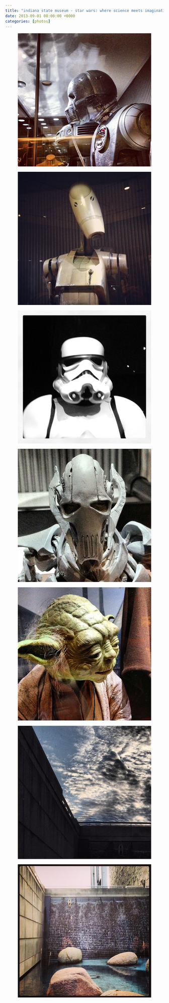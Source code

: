 ```yaml
---
title: "indiana state museum - star wars: where science meets imagination"
date: 2013-09-01 08:00:00 +0000
categories: [photos]
---
```

<div class="gallery">
 <div class="gallery__column">
   <figure class="gallery__thumb">
   <img src="/assets/img/e8577b2fb7.jpg" class="gallery__image">
</figure>
   <figure class="gallery__thumb">
   <img src="/assets/img/9baf5ea90a.jpg" class="gallery__image">
</figure>
   <figure class="gallery__thumb">
   <img src="/assets/img/7f298b4370.jpg" class="gallery__image">
</figure>
</div>
    <div class="gallery__column">
      <figure class="gallery__thumb">
   <img src="/assets/img/f3d766e74e.jpg" class="gallery__image">
</figure>
   <figure class="gallery__thumb">
   <img src="/assets/img/59b5e22886.jpg" class="gallery__image">
</figure>
</div>
    <div class="gallery__column">
      <figure class="gallery__thumb">
   <img src="/assets/img/2c5086a087.jpg" class="gallery__image">
</figure>
   <figure class="gallery__thumb">
   <img src="/assets/img/787ab1f86d.jpg" class="gallery__image">
</figure>
</div>
</div>